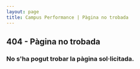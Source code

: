 ```yaml
---
layout: page
title: Campus Performance | Pàgina no trobada
---
```

<section class="page-section bg-light">
    <div class="container">
        <div class="row">
            <div class="col-lg-12 text-center">
                <span class="fa-stack fa-4x"><i class="fas fa-circle fa-stack-2x text-primary"></i><i class="fas fa-exclamation fa-stack-1x fa-inverse"></i></span>
                <h2 class="section-heading text-uppercase">404 - Pàgina no trobada</h2>
                <h3 class="section-subheading text-muted">No s'ha pogut trobar la pàgina sol·licitada.</h3>
            </div>
        </div>
    </div>
</section>